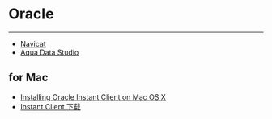 
# Oracle

----

* [Navicat](http://www.navicat.com/)
* [Aqua Data Studio](http://www.aquafold.com/)

## for Mac

* [Installing Oracle Instant Client on Mac OS X](http://www.digitalsanctum.com/2007/07/26/installing-oracle-instant-client-on-mac-os-x/)
* [Instant Client 下载](http://www.oracle.com/technetwork/cn/database/features/instant-client/index-092699-zhs.html)
